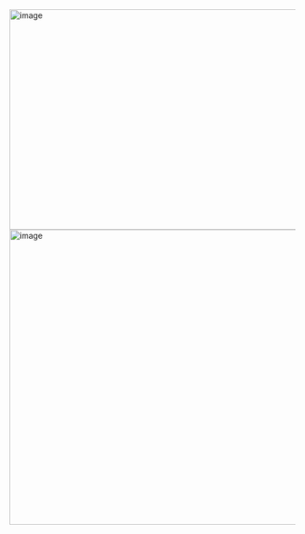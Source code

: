 <img width="614" height="388" alt="image" src="https://github.com/user-attachments/assets/13fc7c04-0682-46d7-b521-231d8c8f2ac8" />

<img width="1348" height="520" alt="image" src="https://github.com/user-attachments/assets/db6babd6-b5ad-4bc5-918a-cbf77dea22af" />



